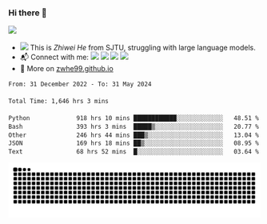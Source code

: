 ### Hi there 👋 

![](https://komarev.com/ghpvc/?username=zwhe99)
- <img src="https://media.giphy.com/media/mcsPU3SkKrYDdW3aAU/giphy.gif" width="20"> This is *Zhiwei He* from SJTU, struggling with large language models.
- :mailbox_with_mail: Connect with me: <a href = "mailto:hezw.tkcw@gmail.com"><img src="https://img.shields.io/badge/-hezw.tkcw@gmail.com-red?style=flat&logo=gmail&logoColor=white" target="_blank"></a> <a href = "mailto:zwhe.cs@sjtu.edu.cn"><img src="https://img.shields.io/badge/-zwhe.cs@sjtu.edu.cn-%23333?style=flat&logo=gmail&logoColor=white" target="_blank"></a> <a href = "https://twitter.com/zwhe99"><img src="https://img.shields.io/badge/-Twitter @zwhe99-%234a99e9?style=flat&logo=twitter&logoColor=white" target="_blank"></a> <a href = "https://www.zhihu.com/people/hbenmazi-8"><img src="https://img.shields.io/badge/-%E7%9F%A5%E4%B9%8E-%232f6be0" target="_blank"></a>
- :blue_book: More on [zwhe99.github.io](https://zwhe99.github.io/)
<!--START_SECTION:waka-->

```txt
From: 31 December 2022 - To: 31 May 2024

Total Time: 1,646 hrs 3 mins

Python             918 hrs 10 mins ████████████░░░░░░░░░░░░░   48.51 %
Bash               393 hrs 3 mins  █████▒░░░░░░░░░░░░░░░░░░░   20.77 %
Other              246 hrs 44 mins ███▒░░░░░░░░░░░░░░░░░░░░░   13.04 %
JSON               169 hrs 18 mins ██▒░░░░░░░░░░░░░░░░░░░░░░   08.95 %
Text               68 hrs 52 mins  █░░░░░░░░░░░░░░░░░░░░░░░░   03.64 %
```

<!--END_SECTION:waka-->
<picture>
  <source
    media="(prefers-color-scheme: dark)"
    srcset="https://raw.githubusercontent.com/zwhe99/zwhe99/output/github-contribution-grid-snake-dark.svg"
  />
  <source
    media="(prefers-color-scheme: light)"
    srcset="https://raw.githubusercontent.com/zwhe99/zwhe99/output/github-contribution-grid-snake.svg"
  />
  <img
    alt="github contribution grid snake animation"
    src="https://raw.githubusercontent.com/zwhe99/zwhe99/output/github-contribution-grid-snake.svg"
  />
</picture>

